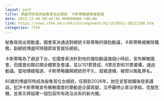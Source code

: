 ```yaml
---
layout: post
title: 博盧阿特成為秘魯首名女總統　卡斯蒂略據報被逮捕
date: 2022-12-08 08:44:56.000000000 +08:00
link: https://news.rthk.hk/rthk/ch/component/k2/1678911-20221208.htm
categories: rthk
---
```


秘魯政局出現動盪。國會表決通過對總統卡斯蒂略的彈劾動議，卡斯蒂略被解除職務，副總統博盧阿特隨即宣誓就任總統。

卡斯蒂略為了避過下台，在國會表決針對他的彈劾動議幾個小時前，宣布解散國會，但國會如期召開全體緊急會議，並以101票贊成、6票反對和10票棄權，通過動議。當地傳媒報道，卡斯蒂略離開總統府不久，就被逮捕，被控以叛亂罪名。

60歲的博盧阿特成為秘魯首位女總統，任期到2026年。她在宣誓就職後發表講話，批評卡斯蒂略宣布解散國會的舉動是企圖政變，又呼籲停止政治爭拗，克服危機，並表示將組建一個包容所有政治派系的新內閣。
